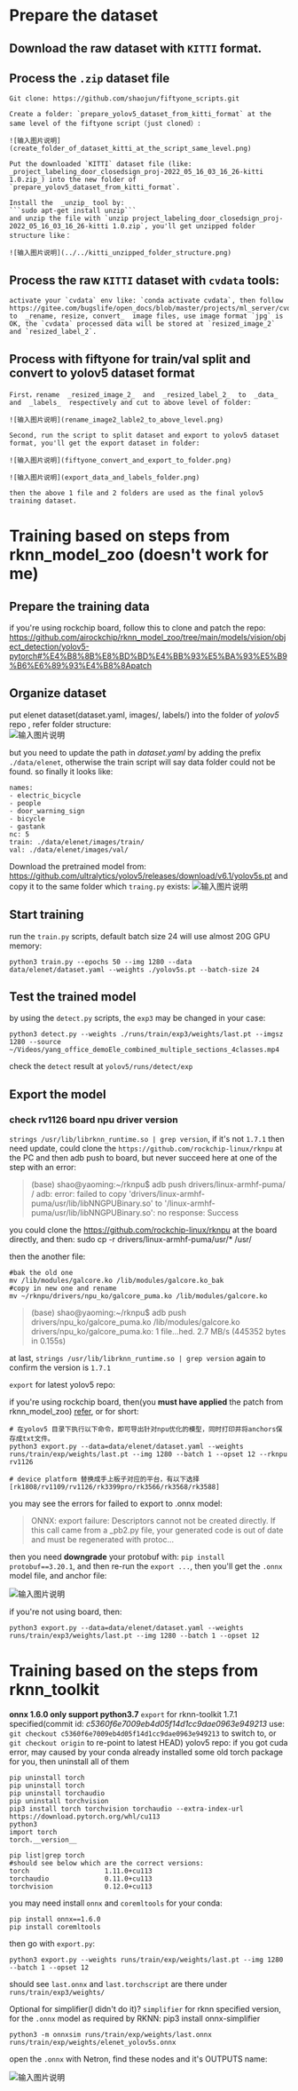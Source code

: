 # Prepare the dataset

## Download the raw dataset with `KITTI` format.

## Process the `.zip` dataset file

    Git clone: https://github.com/shaojun/fiftyone_scripts.git

    Create a folder: `prepare_yolov5_dataset_from_kitti_format` at the same level of the fiftyone script（just cloned）:

    ![输入图片说明](create_folder_of_dataset_kitti_at_the_script_same_level.png)

    Put the downloaded `KITTI` dataset file (like: _project_labeling_door_closedsign_proj-2022_05_16_03_16_26-kitti 1.0.zip_) into the new folder of `prepare_yolov5_dataset_from_kitti_format`.   

    Install the  _unzip_ tool by: 
    ```sudo apt-get install unzip```
    and unzip the file with `unzip project_labeling_door_closedsign_proj-2022_05_16_03_16_26-kitti 1.0.zip`, you'll get unzipped folder structure like：

    ![输入图片说明](../../kitti_unzipped_folder_structure.png)

## Process the raw `KITTI` dataset with `cvdata` tools:

    activate your `cvdata` env like: `conda activate cvdata`, then follow https://gitee.com/bugslife/open_docs/blob/master/projects/ml_server/cvdata.md to  _rename, resize, convert_  image files, use image format `jpg` is OK, the `cvdata` processed data will be stored at `resized_image_2` and `resized_label_2`.
    


## Process with fiftyone for train/val split and convert to yolov5 dataset format

    First，rename  _resized_image_2_  and  _resized_label_2_  to  _data_  and  _labels_  respectively and cut to above level of folder:

    ![输入图片说明](rename_image2_lable2_to_above_level.png)

    Second, run the script to split dataset and export to yolov5 dataset format, you'll get the export dataset in folder:

    ![输入图片说明](fiftyone_convert_and_export_to_folder.png)

    ![输入图片说明](export_data_and_labels_folder.png)

    then the above 1 file and 2 folders are used as the final yolov5 training dataset.



# Training based on steps from rknn_model_zoo (doesn't work for me)

## Prepare the training data

if you're using rockchip board, follow this to clone and patch the repo:
https://github.com/airockchip/rknn_model_zoo/tree/main/models/vision/object_detection/yolov5-pytorch#%E4%B8%8B%E8%BD%BD%E4%BB%93%E5%BA%93%E5%B9%B6%E6%89%93%E4%B8%8Apatch

## Organize dataset
put elenet dataset(dataset.yaml, images/, labels/) into the folder of  _yolov5_ repo , refer folder structure:   
![输入图片说明](copy_data_and_labels_to_yolov5_folder_refer.png)

but you need to update the path in _dataset.yaml_ by adding the prefix `./data/elenet`, otherwise the train script will say data folder could not be found. so finally it looks like:
```
names:
- electric_bicycle
- people
- door_warning_sign
- bicycle
- gastank
nc: 5
train: ./data/elenet/images/train/
val: ./data/elenet/images/val/
```

Download the pretrained model from: https://github.com/ultralytics/yolov5/releases/download/v6.1/yolov5s.pt and copy it to the same folder which `traing.py` exists:
![输入图片说明](put_pretrained_yolov5s_model_to_folder.png)


## Start training

run the `train.py` scripts, default batch size 24 will use almost 20G GPU memory:
```
python3 train.py --epochs 50 --img 1280 --data data/elenet/dataset.yaml --weights ./yolov5s.pt --batch-size 24
```

## Test the trained model

by using the `detect.py` scripts, the `exp3` may be changed in your case:
```
python3 detect.py --weights ./runs/train/exp3/weights/last.pt --imgsz 1280 --source ~/Videos/yang_office_demoEle_combined_multiple_sections_4classes.mp4 
```

check the `detect` result at `yolov5/runs/detect/exp`

## Export the model
### check rv1126 board npu driver version
`strings /usr/lib/librknn_runtime.so | grep version`, if it's not `1.7.1` then need update, could clone the `https://github.com/rockchip-linux/rknpu` at the PC and then adb push to board, but never succeed here at one of the step with an error:

> (base) shao@yaoming:~/rknpu$ adb push drivers/linux-armhf-puma/   /
> adb: error: failed to copy 'drivers/linux-armhf-puma/usr/lib/libNNGPUBinary.so' to '/linux-armhf-puma/usr/lib/libNNGPUBinary.so': no response: Success
> 
> 

you could clone the https://github.com/rockchip-linux/rknpu at the board directly, and then:
 sudo cp -r drivers/linux-armhf-puma/usr/* /usr/

then the another file:

```
#bak the old one
mv /lib/modules/galcore.ko /lib/modules/galcore.ko_bak
#copy in new one and rename 
mv ~/rknpu/drivers/npu_ko/galcore_puma.ko /lib/modules/galcore.ko
```




> (base) shao@yaoming:~/rknpu$ adb push drivers/npu_ko/galcore_puma.ko /lib/modules/galcore.ko
> drivers/npu_ko/galcore_puma.ko: 1 file...hed. 2.7 MB/s (445352 bytes in 0.155s)
> 
> 

at last, `strings /usr/lib/librknn_runtime.so | grep version` again to confirm the version is `1.7.1`


`export` for latest yolov5 repo:

if you're using rockchip board, then(you  **must have applied**  the patch from rknn_model_zoo) [refer](https://github.com/airockchip/rknn_model_zoo/tree/main/models/vision/object_detection/yolov5-pytorch), or for short:

```
# 在yolov5 目录下执行以下命令，即可导出针对npu优化的模型，同时打印并将anchors保存成txt文件。
python3 export.py --data=data/elenet/dataset.yaml --weights runs/train/exp/weights/last.pt --img 1280 --batch 1 --opset 12 --rknpu rv1126

# device platform 替换成手上板子对应的平台，有以下选择 [rk1808/rv1109/rv1126/rk3399pro/rk3566/rk3568/rk3588]
```
you may see the errors for failed to export to .onnx model:

> ONNX: export failure: Descriptors cannot not be created directly.
> If this call came from a _pb2.py file, your generated code is out of date and must be regenerated with protoc...

then you need  **downgrade**  your protobuf with: `pip install protobuf==3.20.1`, and then re-run the `export ...`, then you'll get the `.onnx` model file, and anchor file:

![输入图片说明](yolov5s_export_onnx_model.png)


if you're not using board, then:

```
python3 export.py --data=data/elenet/dataset.yaml --weights runs/train/exp3/weights/last.pt --img 1280 --batch 1 --opset 12
```

# Training based on the steps from rknn_toolkit 

**onnx 1.6.0 only support python3.7** 
`export` for rknn-toolkit 1.7.1 specified(commit id:  _c5360f6e7009eb4d05f14d1cc9dae0963e949213_  use: `git checkout c5360f6e7009eb4d05f14d1cc9dae0963e949213` to switch to, or `git checkout origin` to re-point to latest HEAD) yolov5 repo:
if you got cuda error, may caused by your conda already installed some old torch package for you, then uninstall all of them
```
pip uninstall torch
pip uninstall torch
pip uninstall torchaudio
pip uninstall torchvision
pip3 install torch torchvision torchaudio --extra-index-url https://download.pytorch.org/whl/cu113
python3
import torch
torch.__version__

pip list|grep torch
#should see below which are the correct versions:
torch                   1.11.0+cu113
torchaudio              0.11.0+cu113
torchvision             0.12.0+cu113

```
you may need install `onnx` and `coremltools` for your conda:
```
pip install onnx==1.6.0
pip install coremltools
```

then go with `export.py`:
```
python3 export.py --weights runs/train/exp/weights/last.pt --img 1280 --batch 1 --opset 12
```
should see `last.onnx` and `last.torchscript` are there under `runs/train/exp3/weights/`

Optional for simplifier(I didn't do it)?
`simplifier` for rknn specified version, for the `.onnx` model as required by RKNN:
pip3 install onnx-simplifier
```
python3 -m onnxsim runs/train/exp/weights/last.onnx  runs/train/exp/weights/elenet_yolov5s.onnx
```

open the `.onnx` with Netron, find these nodes and it's OUTPUTS name:

![输入图片说明](../../images/open_onnx_with_netron_find_3_conv_outputs_name.png)


